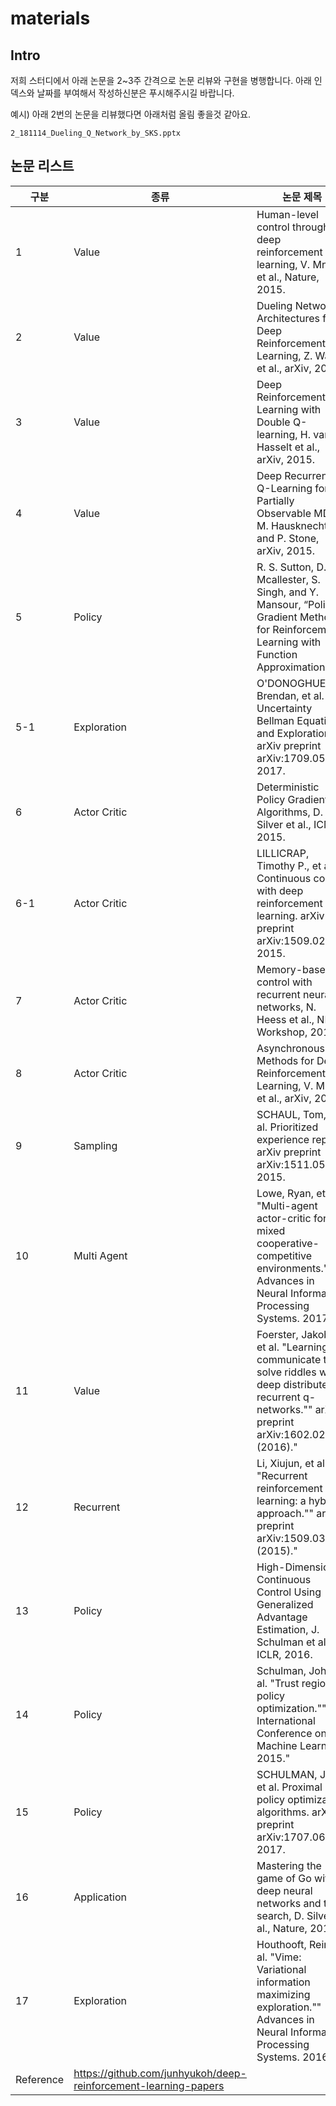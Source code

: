 # materials



## Intro
저희 스터디에서 아래 논문을 2~3주 간격으로 논문 리뷰와 구현을 병행합니다. 아래 인덱스와 날짜를 부여해서 작성하신분은 푸시해주시길 바랍니다.


예시) 아래 2번의 논문을 리뷰했다면 아래처럼 올림 좋을것 같아요.
```
2_181114_Dueling_Q_Network_by_SKS.pptx  
```


## 논문 리스트



| 구분                                                               | 종류                                                            | 논문 제목                                                                                                                                                   | 내용        | 내용                                                                  |
|--------------------------------------------------------------------|-----------------------------------------------------------------|-------------------------------------------------------------------------------------------------------------------------------------------------------------|-------------|-----------------------------------------------------------------------|
| 1                                                                  | Value                                                           | Human-level control through deep reinforcement learning, V. Mnih et al., Nature, 2015.                                                                      | DQN         | http://www.nature.com/nature/journal/v518/n7540/pdf/nature14236.pdf   |
| 2                                                                  | Value                                                           | Dueling Network Architectures for Deep Reinforcement Learning, Z. Wang et al., arXiv, 2015.                                                                 | DQN         | https://arxiv.org/pdf/1511.06581                                      |
| 3                                                                  | Value                                                           | Deep Reinforcement Learning with Double Q-learning, H. van Hasselt et al., arXiv, 2015.                                                                     | DQN         | http://arxiv.org/abs/1509.06461                                       |
| 4                                                                  | Value                                                           | Deep Recurrent Q-Learning for Partially Observable MDPs, M. Hausknecht and P. Stone, arXiv, 2015.                                                           | DRQN        | https://arxiv.org/pdf/1507.06527.pdf                                  |
| 5                                                                  | Policy                                                           | R. S. Sutton, D. Mcallester, S. Singh, and Y. Mansour, “Policy Gradient Methods for Reinforcement Learning with Function Approximation.                                                           |         | https://papers.nips.cc/paper/1713-policy-gradient-methods-for-reinforcement-learning-with-function-approximation.pdf                                  |
| 5-1                                                                  | Exploration                                                     | O'DONOGHUE, Brendan, et al. The Uncertainty Bellman Equation and Exploration. arXiv preprint arXiv:1709.05380, 2017.                                        | Exploration | https://arxiv.org/pdf/1709.05380                                      |
| 6                                                                  | Actor Critic                                                    | Deterministic Policy Gradient Algorithms, D. Silver et al., ICML, 2015.                                                                                     | DDPG        | http://proceedings.mlr.press/v32/silver14.pdf                         |
| 6-1                                                                | Actor Critic                                                    | LILLICRAP, Timothy P., et al. Continuous control with deep reinforcement learning. arXiv preprint arXiv:1509.02971, 2015.                                   | DDPG        | https://arxiv.org/abs/1509.02971                                      |
| 7                                                                  | Actor Critic                                                    | Memory-based control with recurrent neural networks, N. Heess et al., NIPS Workshop, 2015.                                                                  | DDPG        | http://arxiv.org/abs/1512.04455                                       |
| 8                                                                  | Actor Critic                                                    | Asynchronous Methods for Deep Reinforcement Learning, V. Mnih et al., arXiv, 2016.                                                                          | A3C         | https://arxiv.org/pdf/1602.01783                                      |
| 9                                                                  | Sampling                                                        | SCHAUL, Tom, et al. Prioritized experience replay. arXiv preprint arXiv:1511.05952, 2015.                                                                   | Sampling    | https://arxiv.org/pdf/1511.05952.pdf                                  |
| 10                                                                 | Multi Agent                                                     | Lowe, Ryan, et al. "Multi-agent actor-critic for mixed cooperative-competitive environments."" Advances in Neural Information Processing Systems. 2017."    | MADDPG      | https://arxiv.org/pdf/1706.02275.pdf                                  |
| 11                                                                 | Value                                                           | Foerster, Jakob N., et al. "Learning to communicate to solve riddles with deep distributed recurrent q-networks."" arXiv preprint arXiv:1602.02672 (2016)." | DRQN        | https://arxiv.org/pdf/1602.02672.pdf                                  |
| 12                                                                 | Recurrent                                                       | Li, Xiujun, et al. "Recurrent reinforcement learning: a hybrid approach."" arXiv preprint arXiv:1509.03044 (2015)."                                         | Recurrent   | https://arxiv.org/pdf/1509.03044                                      |
| 13                                                                 | Policy                                                          | High-Dimensional Continuous Control Using Generalized Advantage Estimation, J. Schulman et al., ICLR, 2016.                                                 | Policy      | https://arxiv.org/pdf/1506.02438                                      |
| 14                                                                 | Policy                                                          | Schulman, John, et al. "Trust region policy optimization."" International Conference on Machine Learning. 2015."                                            | Policy      | http://proceedings.mlr.press/v37/schulman15.pdf                       |
| 15                                                                 | Policy                                                          | SCHULMAN, John, et al. Proximal policy optimization algorithms. arXiv preprint arXiv:1707.06347, 2017.                                                      | Policy      | https://arxiv.org/abs/1707.06347                                      |
| 16                                                                 | Application                                                     | Mastering the game of Go with deep neural networks and tree search, D. Silver et al., Nature, 2016.                                                         | Go          | http://www.nature.com/nature/journal/v529/n7587/full/nature16961.html |
| 17                                                                 | Exploration                                                     | Houthooft, Rein, et al. "Vime: Variational information maximizing exploration."" Advances in Neural Information Processing Systems. 2016."                  | Exploration | https://arxiv.org/pdf/1605.09674                                      |
| Reference                                                          | https://github.com/junhyukoh/deep-reinforcement-learning-papers |                                                                                                                                                             |             |                                                                       |
